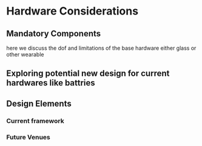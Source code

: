 # Hardware Considerations


## Mandatory Components

here we discuss the dof and limitations of the base hardware either glass or other wearable

## Exploring potential new design for current hardwares like battries


## Design Elements

### Current framework 

### Future Venues


